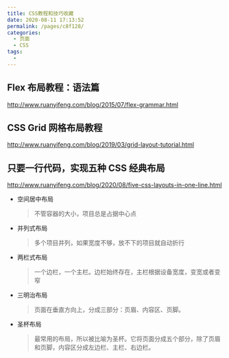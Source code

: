 ```yaml
---
title: CSS教程和技巧收藏
date: 2020-08-11 17:13:52
permalink: /pages/c8f128/
categories: 
  - 页面
  - CSS
tags: 
  - 
---
```


## Flex 布局教程：语法篇
<http://www.ruanyifeng.com/blog/2015/07/flex-grammar.html>

## CSS Grid 网格布局教程
<http://www.ruanyifeng.com/blog/2019/03/grid-layout-tutorial.html>

## 只要一行代码，实现五种 CSS 经典布局
<http://www.ruanyifeng.com/blog/2020/08/five-css-layouts-in-one-line.html>
* 空间居中布局
  > 不管容器的大小，项目总是占据中心点
* 并列式布局
  > 多个项目并列，如果宽度不够，放不下的项目就自动折行
* 两栏式布局
  > 一个边栏，一个主栏。边栏始终存在，主栏根据设备宽度，变宽或者变窄
* 三明治布局
  > 页面在垂直方向上，分成三部分：页眉、内容区、页脚。
* 圣杯布局
  > 最常用的布局，所以被比喻为圣杯。它将页面分成五个部分，除了页眉和页脚，内容区分成左边栏、主栏、右边栏。




 
 <comment/> 
 